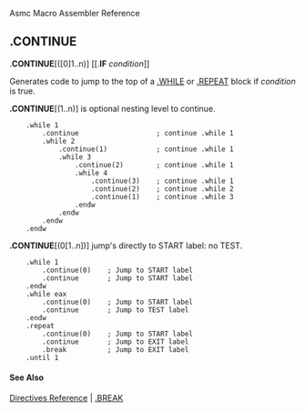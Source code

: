 Asmc Macro Assembler Reference

## .CONTINUE

.**CONTINUE**[([0]1..n)] [[.**IF** _condition_]]

Generates code to jump to the top of a [.WHILE](dot_while.md) or [.REPEAT](dot_repeat.md) block if _condition_ is true.

**.CONTINUE**[(1..n)] is optional nesting level to continue.

```
    .while 1
        .continue                   ; continue .while 1
        .while 2
            .continue(1)            ; continue .while 1
            .while 3
                .continue(2)        ; continue .while 1
                .while 4
                    .continue(3)    ; continue .while 1
                    .continue(2)    ; continue .while 2
                    .continue(1)    ; continue .while 3
                .endw
            .endw
        .endw
    .endw
```

**.CONTINUE**[(0[1..n])] jump's directly to START label: no TEST.

```
    .while 1
        .continue(0)    ; Jump to START label
        .continue       ; Jump to START label
    .endw
    .while eax
        .continue(0)    ; Jump to START label
        .continue       ; Jump to TEST label
    .endw
    .repeat
        .continue(0)    ; Jump to START label
        .continue       ; Jump to EXIT label
        .break          ; Jump to EXIT label
    .until 1
```

#### See Also

[Directives Reference](readme.md) | [.BREAK](dot-break.md)
